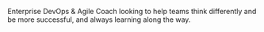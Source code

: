 
Enterprise DevOps & Agile Coach looking to help teams think differently and be more successful, and always learning along the way.
